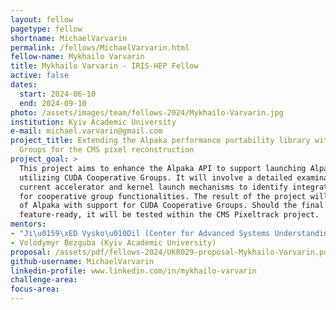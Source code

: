 ```yaml
---
layout: fellow
pagetype: fellow
shortname: MichaelVarvarin
permalink: /fellows/MichaelVarvarin.html
fellow-name: Mykhailo Varvarin
title: Mykhailo Varvarin - IRIS-HEP Fellow
active: false
dates:
  start: 2024-06-10
  end: 2024-09-10
photo: /assets/images/team/fellows-2024/Mykhailo-Varvarin.jpg
institution: Kyiv Academic University
e-mail: michael.varvarin@gmail.com
project_title: Extending the Alpaka performance portability library with CUDA Cooperative
  Groups for the CMS pixel reconstruction
project_goal: >
  This project aims to enhance the Alpaka API to support launching Alpaka kernels
  utilizing CUDA Cooperative Groups. It will involve a detailed examination of Alpaka's
  current accelerator and kernel launch mechanisms to identify integration points
  for cooperative group functionalities. The result of the project will be a prototype
  of Alpaka with support for CUDA Cooperative Groups. Should the final prototype be
  feature-ready, it will be tested within the CMS Pixeltrack project.
mentors:
- "Ji\u0159\xED Vysko\u010Dil (Center for Advanced Systems Understanding)"
- Volodymyr Bezguba (Kyiv Academic University)
proposal: /assets/pdf/fellows-2024/UKR029-proposal-Mykhailo-Varvarin.pdf
github-username: MichaelVarvarin
linkedin-profile: www.linkedin.com/in/mykhailo-varvarin
challenge-area:
focus-area:
---
```

